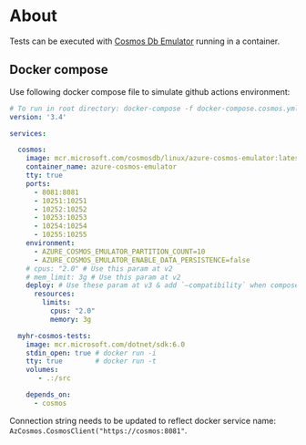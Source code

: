 # About

Tests can be executed with [Cosmos Db Emulator](https://learn.microsoft.com/en-us/azure/cosmos-db/linux-emulator?tabs=sql-api%2Cssl-netstd21) running in a container.

## Docker compose

Use following docker compose file to simulate github actions environment:

```yaml
# To run in root directory: docker-compose -f docker-compose.cosmos.yml run --rm myhr-cosmos-tests
version: '3.4'

services:

  cosmos:
    image: mcr.microsoft.com/cosmosdb/linux/azure-cosmos-emulator:latest
    container_name: azure-cosmos-emulator
    tty: true
    ports:
      - 8081:8081
      - 10251:10251
      - 10252:10252
      - 10253:10253
      - 10254:10254
      - 10255:10255
    environment:
      - AZURE_COSMOS_EMULATOR_PARTITION_COUNT=10
      - AZURE_COSMOS_EMULATOR_ENABLE_DATA_PERSISTENCE=false
    # cpus: "2.0" # Use this param at v2
    # mem_limit: 3g # Use this param at v2
    deploy: # Use these param at v3 & add `–compatibility` when compose up
      resources:
        limits:
          cpus: "2.0"
          memory: 3g

  myhr-cosmos-tests:
    image: mcr.microsoft.com/dotnet/sdk:6.0
    stdin_open: true # docker run -i
    tty: true        # docker run -t
    volumes:
       - .:/src    

    depends_on:
      - cosmos
```

Connection string needs to be updated to reflect docker service name: `AzCosmos.CosmosClient("https://cosmos:8081"`.
